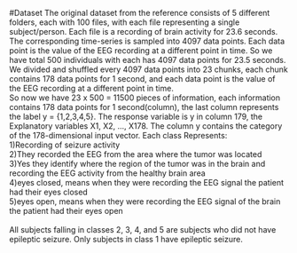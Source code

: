 #Dataset
The original dataset from the reference consists of 5 different folders, each with 100 files, with each file representing a single subject/person. Each file is a recording of brain activity for 23.6 seconds.\
The corresponding time-series is sampled into 4097 data points. Each data point is the value of the EEG recording at a different point in time. So we have total 500 individuals with each has 4097 data points for 23.5 seconds.\
We divided and shuffled every 4097 data points into 23 chunks, each chunk contains 178 data points for 1 second, and each data point is the value of the EEG recording at a different point in time.\
So now we have 23 x 500 = 11500 pieces of information, each information contains 178 data points for 1 second(column), the last column represents the label y =  {1,2,3,4,5}. The response variable is y in column 179, the Explanatory variables X1, X2, ..., X178. The column y contains the category of the 178-dimensional input vector.
Each class Represents:\
1)Recording of seizure activity\
2)They recorded the EEG from the area where the tumor was located\
3)Yes they identify where the region of the tumor was in the brain and recording the EEG activity from the healthy brain area\
4)eyes closed, means when they were recording the EEG signal the patient had their eyes closed\
5)eyes open, means when they were recording the EEG signal of the brain the patient had their eyes open\
\
All subjects falling in classes 2, 3, 4, and 5 are subjects who did not have epileptic seizure. Only subjects in class 1 have epileptic seizure.

